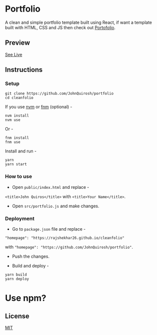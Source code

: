 # Portfolio

A clean and simple portfolio template built using React, if want a template built with HTML, CSS and JS then check out [Portofolio](https://github.com/JohnQuirosh/portfolio).

## Preview

[See Live](https://johnquiros.xyz)

## Instructions

### Setup

```shell
git clone https://github.com/JohnQuirosh/portfolio
cd cleanfolio
```

If you use [nvm](https://github.com/nvm-sh/nvm) or [fnm](https://github.com/Schniz/fnm) (optional) -

```shell
nvm install
nvm use
```

Or -

```shell
fnm install
fnm use
```

Install and run -

```shell
yarn
yarn start
```

### How to use

- Open `public/index.html` and replace -

`<title>John Quiros</title>` with `<title>Your Name</title>`.

- Open `src/portfolio.js` and make changes.

### Deployment

- Go to `package.json` file and replace -

`"homepage": "https://rajshekhar26.github.io/cleanfolio"`

with `"homepage": "https://github.com/JohnQuirosh/portfolio"`.

- Push the changes.

- Build and deploy -

```shell
yarn build
yarn deploy
```

# Use npm?

## License

[MIT](https://choosealicense.com/licenses/mit/)
